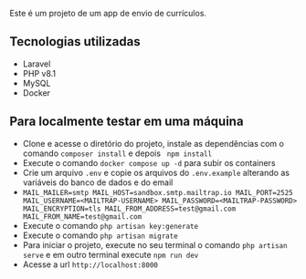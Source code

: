 Este é um projeto de um app de envio de currículos. 

## Tecnologias utilizadas 

- Laravel 
- PHP v8.1 
- MySQL 
- Docker 

## Para localmente testar em uma máquina 

- Clone e acesse o diretório do projeto, instale as dependências com o comando `composer install` e depois ` npm install`
- Execute o comando `docker compose up -d` para subir os containers 
- Crie um arquivo `.env` e copie os arquivos do `.env.example` alterando as variáveis do banco de dados e do email
- `
MAIL_MAILER=smtp
    MAIL_HOST=sandbox.smtp.mailtrap.io
    MAIL_PORT=2525
    MAIL_USERNAME=<MAILTRAP-USERNAME>
    MAIL_PASSWORD=<MAILTRAP-PASSWORD>
    MAIL_ENCRYPTION=tls
    MAIL_FROM_ADDRESS=test@gmail.com
    MAIL_FROM_NAME=test@gmail.com
`
- Execute o comando `php artisan key:generate` 
- Execute o comando `php artisan migrate` 
- Para iniciar o projeto, execute no seu terminal o comando `php artisan serve` e em outro terminal execute `npm run dev`
- Acesse a url `http://localhost:8000`
